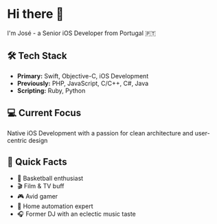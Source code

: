 # Hi there 👋 

I'm José - a Senior iOS Developer from Portugal 🇵🇹

## 🛠 Tech Stack
- **Primary:** Swift, Objective-C, iOS Development
- **Previously:** PHP, JavaScript, C/C++, C#, Java
- **Scripting:** Ruby, Python

## 💻 Current Focus
Native iOS Development with a passion for clean architecture and user-centric design

## 🎯 Quick Facts
- 🏀 Basketball enthusiast
- 🎬 Film & TV buff
- 🎮 Avid gamer
- 🤖 Home automation expert
- 🎧 Former DJ with an eclectic music taste
